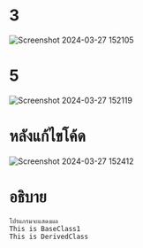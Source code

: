 # 3 #

![Screenshot 2024-03-27 152105](https://github.com/ironmanwin1/03376836-OOP-2566-Lab-08/assets/144198724/ff970d82-0b7e-417b-af66-ddc1be43a050)

# 5 #
![Screenshot 2024-03-27 152119](https://github.com/ironmanwin1/03376836-OOP-2566-Lab-08/assets/144198724/a9a41e50-4d90-49ec-ae0e-c26fc73252bb)


# หลังแก้ไขโค้ด #
![Screenshot 2024-03-27 152412](https://github.com/ironmanwin1/03376836-OOP-2566-Lab-08/assets/144198724/71ea7cb2-57e6-4d0f-a731-8e971dc9734a)


# อธิบาย #
```
โปรแกรมจะแสดงผล
This is BaseClass1
This is DerivedClass
